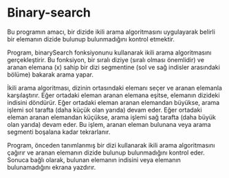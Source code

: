 # Binary-search
Bu programın amacı, bir dizide ikili arama algoritmasını uygulayarak belirli bir elemanın dizide bulunup bulunmadığını kontrol etmektir.

Program, binarySearch fonksiyonunu kullanarak ikili arama algoritmasını gerçekleştirir. Bu fonksiyon, bir sıralı diziye (sıralı olması önemlidir) ve aranan elemana (x) sahip bir dizi segmentine (sol ve sağ indisler arasındaki bölüme) bakarak arama yapar.

İkili arama algoritması, dizinin ortasındaki elemanı seçer ve aranan elemanla karşılaştırır. Eğer ortadaki eleman aranan elemana eşitse, elemanın dizideki indisini döndürür. Eğer ortadaki eleman aranan elemandan büyükse, arama işlemi sol tarafta (daha küçük olan yarıda) devam eder. Eğer ortadaki eleman aranan elemandan küçükse, arama işlemi sağ tarafta (daha büyük olan yarıda) devam eder. Bu işlem, aranan eleman bulunana veya arama segmenti boşalana kadar tekrarlanır.

Program, önceden tanımlanmış bir dizi kullanarak ikili arama algoritmasını çağırır ve aranan elemanın dizide bulunup bulunmadığını kontrol eder. Sonuca bağlı olarak, bulunan elemanın indisini veya elemanın bulunamadığını ekrana yazdırır.

